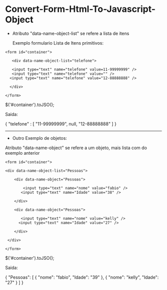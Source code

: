 # Convert-Form-Html-To-Javascript-Object

- Atributo "data-name-object-list" se refere a lista de itens

  Exemplo formulario Lista de Itens primitivos:

 `<form id="container">`   

`   <div data-name-object-list="telefone">`   
 
 `   <input type="text" name="telefone" value=11-99999999" />`   
 `   <input type="text" name="telefone" value="" />`   
 `   <input type="text" name="telefone" value="12-88888888" /> `   
 
 `  </div>`   
 
 `</form> `   


$('#container').toJSO();

Saida:

{
 "telefone" : [
 "11-99999999",
 null,
 "12-88888888"
 ]
}

-------------------------------------------

- Outro Exemplo de objetos:

 Atributo "data-name-object" se refere a um objeto, mais lista com do exemplo anterior

 `<form id="container">`   
 
 `<div data-name-object-list="Pessoas"> `   
 
 `    <div data-name-object="Pessoas">`   

`         <input type="text" name="nome" value="fabio" /> `   
 `        <input type="text" name="Idade" value="38" /> `   
 
 `    </div>`   
 
 `    <div data-name-object="Pessoas">`   

`        <input type="text" name="nome" value="kelly" /> `   
  `       <input type="text" name="Idade" value="27" />     `      

`    </div>`   

  ` </div>`   
 
 `</form> `   
 
 $('#container').toJSO();

Saida:

{
  "Pessoas": [
    {
      "nome": "fabio",
      "Idade": "39"
    },
    {
      "nome": "kelly",
      "Idade": "27"
    }
  ]
}

 
